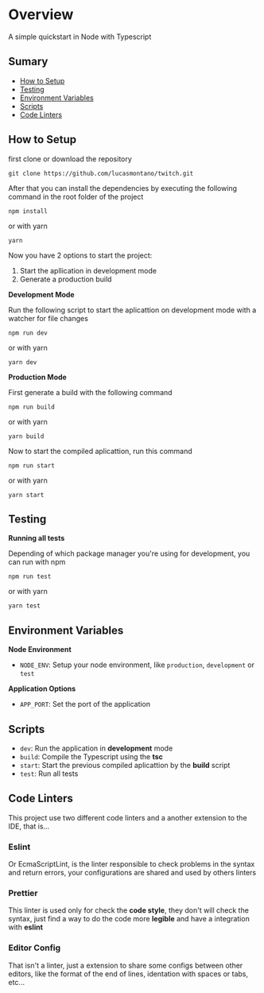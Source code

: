 # Overview

A simple quickstart in Node with Typescript

## Sumary

- [How to Setup](#how-to-setup)
- [Testing](#testing)
- [Environment Variables](#environment-variables)
- [Scripts](#scripts)
- [Code Linters](#code-linters)

## How to Setup

first clone or download the repository

```
git clone https://github.com/lucasmontano/twitch.git
```

After that you can install the dependencies by executing the following command in the root folder of the project

```
npm install
```

or with yarn

```
yarn
```

Now you have 2 options to start the project:

1. Start the apllication in development mode
2. Generate a production build

**Development Mode**

Run the following script to start the aplicattion on development mode with a watcher for file changes

```
npm run dev
```

or with yarn

```
yarn dev
```

**Production Mode**

First generate a build with the following command

```
npm run build
```

or with yarn

```
yarn build
```

Now to start the compiled aplicattion, run this command

```
npm run start
```

or with yarn

```
yarn start
```

## Testing

**Running all tests**

Depending of which package manager you're using for development, you can run with npm

```
npm run test
```

or with yarn

```
yarn test
```

## Environment Variables

**Node Environment**

- `NODE_ENV`: Setup your node environment, like `production`, `development` or `test`

**Application Options**

- `APP_PORT`: Set the port of the application

## Scripts

- `dev`: Run the application in **development** mode
- `build`: Compile the Typescript using the **tsc**
- `start`: Start the previous compiled aplicattion by the **build** script
- `test`: Run all tests

## Code Linters

This project use two different code linters and a another
extension to the IDE, that is...

### Eslint

Or EcmaScriptLint, is the linter responsible to check problems in the syntax and return errors, your configurations are shared and used by others linters

### Prettier

This linter is used only for check the **code style**, they don't will check the syntax, just find a way to do the code more **legible** and have a integration with **eslint**

### Editor Config

That isn't a linter, just a extension to share some configs between other editors, like the format of the end of lines, identation with spaces or tabs, etc...
